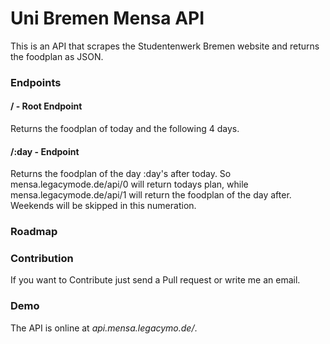# Uni Bremen Mensa API



This is an API that scrapes the Studentenwerk Bremen website and returns the foodplan as JSON.

### Endpoints

#### / - Root Endpoint
Returns the foodplan of today and the following 4 days.

#### /:day - Endpoint
Returns the foodplan of the day :day's after today. So mensa.legacymode.de/api/0 will return todays plan, while mensa.legacymode.de/api/1 will return the foodplan of the day after. Weekends will be skipped in this numeration.

### Roadmap

### Contribution
If you want to Contribute just send a Pull request or write me an email.

### Demo
The API is online at _api.mensa.legacymo.de/_.
